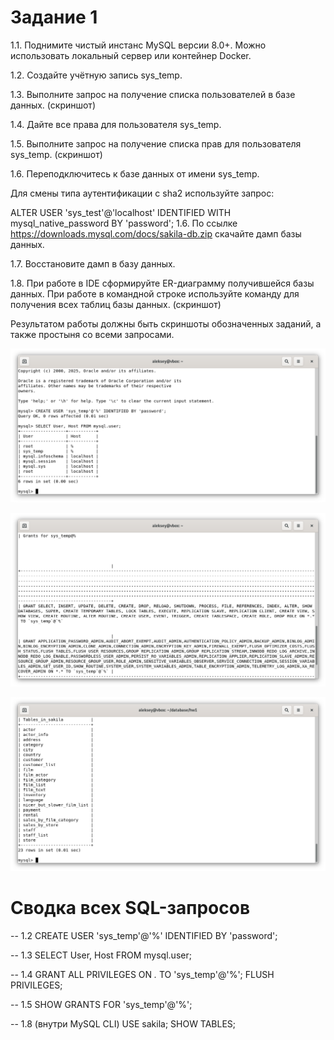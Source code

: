 # Задание 1

1.1. Поднимите чистый инстанс MySQL версии 8.0+. Можно использовать локальный сервер или контейнер Docker.

1.2. Создайте учётную запись sys_temp.

1.3. Выполните запрос на получение списка пользователей в базе данных. (скриншот)

1.4. Дайте все права для пользователя sys_temp.

1.5. Выполните запрос на получение списка прав для пользователя sys_temp. (скриншот)

1.6. Переподключитесь к базе данных от имени sys_temp.

Для смены типа аутентификации с sha2 используйте запрос:

ALTER USER 'sys_test'@'localhost' IDENTIFIED WITH mysql_native_password BY 'password';
1.6. По ссылке https://downloads.mysql.com/docs/sakila-db.zip скачайте дамп базы данных.

1.7. Восстановите дамп в базу данных.

1.8. При работе в IDE сформируйте ER-диаграмму получившейся базы данных. При работе в командной строке используйте команду для получения всех таблиц базы данных. (скриншот)

Результатом работы должны быть скриншоты обозначенных заданий, а также простыня со всеми запросами.

![Ответ 1.3](1.png)

![Ответ 1.5](2.png)

![Ответ 1.7](3.png)

# Сводка всех SQL-запросов

-- 1.2
CREATE USER 'sys_temp'@'%' IDENTIFIED BY 'password';

-- 1.3
SELECT User, Host FROM mysql.user;

-- 1.4
GRANT ALL PRIVILEGES ON *.* TO 'sys_temp'@'%';
FLUSH PRIVILEGES;

-- 1.5
SHOW GRANTS FOR 'sys_temp'@'%';

-- 1.8 (внутри MySQL CLI)
USE sakila;
SHOW TABLES;
